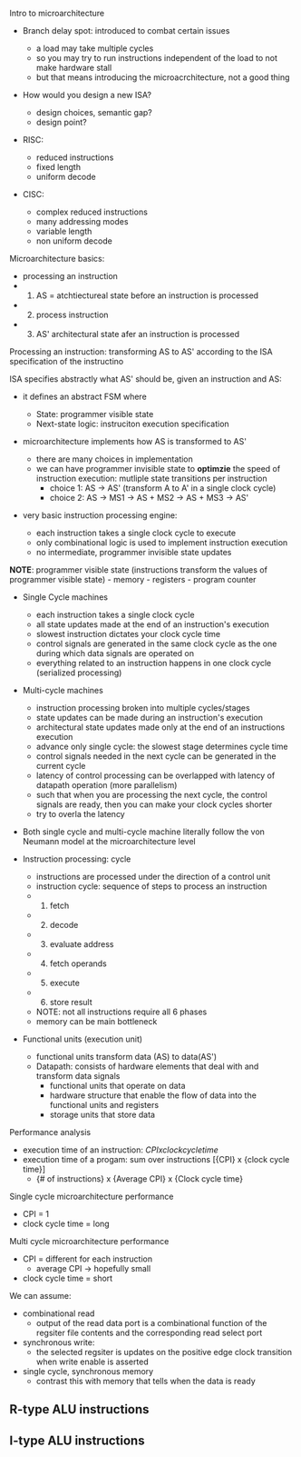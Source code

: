 Intro to microarchitecture
- Branch delay spot: introduced to combat certain issues
    - a load may take multiple cycles
    - so you may try to run instructions independent of the load to not make hardware stall
    - but that means introducing the microacrchitecture, not a good thing
- How would you design a new ISA?
    - design choices, semantic gap?
    - design point?

- RISC:
    - reduced instructions
    - fixed length
    - uniform decode

- CISC:
    - complex reduced instructions
    - many addressing modes
    - variable length
    - non uniform decode

Microarchitecture basics:
- processing an instruction
- 1. AS = atchtiectureal state before an instruction is processed 
- 2. process instruction 
- 3. AS' architectural state afer an instruction is processed


Processing an instruction: transforming AS to AS' according to the ISA specification of the instructino

ISA specifies abstractly what AS' should be, given an instruction and AS:
- it defines an abstract FSM where
    - State: programmer visible state
    - Next-state logic: instruciton execution specification

- microarchitecture implements how AS is transformed to AS'
    - there are many choices in implementation
    - we can have programmer invisible state to **optimzie** the speed of instruction execution: mutliple state transitions per instruction
        - choice 1: AS -> AS' (transform A to A' in a single clock cycle)
        - choice 2: AS  ->  MS1 -> AS + MS2 -> AS + MS3 -> AS'

- very basic instruction processing engine:
    - each instruction takes a single clock cycle to execute
    - only combinational logic is used to implement instruction execution
    - no intermediate, programmer invisible state updates

**NOTE**: programmer visible state (instructions transform the values of programmer visible state)
    - memory
    - registers
    - program counter

- Single Cycle machines
    - each instruction takes a single clock cycle
    - all state updates made at the end of an instruction's execution
    - slowest instruction dictates your clock cycle time
    - control signals are generated in the same clock cycle as the one during which data signals are operated on 
    - everything related to an instruction happens in one clock cycle (serialized processing)

- Multi-cycle machines
    - instruction processing broken into multiple cycles/stages
    - state updates can be made during an instruction's execution
    - architectural state updates made only at the end of an instructions execution
    - advance only single cycle: the slowest stage determines cycle time
    - control signals needed in the next cycle can be generated in the current cycle
    - latency of control processing can be overlapped with latency of datapath operation (more parallelism)
    - such that when you are processing the next cycle, the control signals are ready, then you can make your clock cycles shorter
    - try to overla the latency 
- Both single cycle and multi-cycle machine literally follow the von Neumann model at the microarchitecture level

- Instruction processing: cycle
    - instructions are processed under the direction of a control unit
    - instruction cycle: sequence of steps to process an instruction
    - 1. fetch
    - 2. decode
    - 3. evaluate address
    - 4. fetch operands
    - 5. execute
    - 6. store result
    - NOTE: not all instructions require all 6 phases
    - memory can be main bottleneck
- Functional units (execution unit)
    - functional units transform data (AS) to data(AS')
    - Datapath: consists of hardware elements that deal with and transform data signals
        - functional units that operate on data
        - hardware structure that enable the flow of data into the functional units and registers
        - storage units that store data


Performance analysis
- execution time of an instruction: $CPI x {clock cycle time}$
- execution time of a progam: sum over instructions [{CPI} x {clock cycle time}] 
    - {# of instructions} x {Average CPI} x {Clock cycle time}

Single cycle microarchitecture performance
- CPI = 1
- clock cycle time = long


Multi cycle microarchitecture performance
- CPI = different for each instruction
    - average CPI -> hopefully small
- clock cycle time = short


We can assume:
- combinational read
    - output of the read data port is a combinational function of the regsiter file contents and the corresponding read select port
- synchronous write:
    - the selected regsiter is updates on the positive edge clock transition when write enable is asserted
- single cycle, synchronous memory
    - contrast this with memory that tells when the data is ready
    
R-type ALU instructions
-

I-type ALU instructions
- 